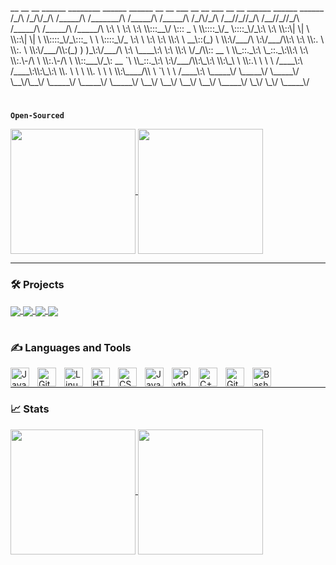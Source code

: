 <p>
__       __  __   ______   ________   ______       ______   __  __   ___ __ __   ___ __ __   ______   ______    ______      
/_/\     /_/\/_/\ /_____/\ /_______/\ /_____/\     /_____/\ /_/\/_/\ /__//_//_/\ /__//_//_/\ /_____/\ /_____/\  /_____/\     
\:\ \    \:\ \:\ \\:::__\/ \::: _  \ \\::::_\/_    \::::_\/_\:\ \:\ \\::\| \| \ \\::\| \| \ \\::::_\/_\:::_ \ \ \::::_\/_    
 \:\ \    \:\ \:\ \\:\ \  __\::(_)  \ \\:\/___/\    \:\/___/\\:\ \:\ \\:.      \ \\:.      \ \\:\/___/\\:(_) ) )_\:\/___/\   
  \:\ \____\:\ \:\ \\:\ \/_/\\:: __  \ \\_::._\:\    \_::._\:\\:\ \:\ \\:.\-/\  \ \\:.\-/\  \ \\::___\/_\: __ `\ \\_::._\:\  
   \:\/___/\\:\_\:\ \\:\_\ \ \\:.\ \  \ \ /____\:\     /____\:\\:\_\:\ \\. \  \  \ \\. \  \  \ \\:\____/\\ \ `\ \ \ /____\:\ 
    \_____\/ \_____\/ \_____\/ \__\/\__\/ \_____\/     \_____\/ \_____\/ \__\/ \__\/ \__\/ \__\/ \_____\/ \_\/ \_\/ \_____\/ 
</p>                                                                                                                          

#

**`Open-Sourced`**

<a href="https://gist.github.com/Lucas-Summers/a39f45b2563e3c67eaefe7a904fb3b5f">
  <img height=200 align="center" src="https://github-readme-stats.vercel.app/api/gist?id=a39f45b2563e3c67eaefe7a904fb3b5f&theme=transparent" />
</a>

<a href="https://gist.github.com/Lucas-Summers/ec63af9e46f06a839c7d584b0bc1123e">
  <img height=200 align="center" src="https://github-readme-stats.vercel.app/api/gist?id=ec63af9e46f06a839c7d584b0bc1123e&theme=transparent" />
</a>

---

### 🛠️ Projects

<a href="https://github.com/Lucas-Summers/GTObot">
  <img align="center" src="https://github-readme-stats.vercel.app/api/pin/?username=Lucas-Summers&repo=GTObot&theme=transparent&description_lines_count=3" />
</a>

<a href="https://github.com/Lucas-Summers/mytar">
  <img align="center" src="https://github-readme-stats.vercel.app/api/pin/?username=Lucas-Summers&repo=mytar&theme=transparent&description_lines_count=3" />
</a>

<a href="https://github.com/Lucas-Summers/nnn">
  <img align="center" src="https://github-readme-stats.vercel.app/api/pin/?username=Lucas-Summers&repo=nnn&theme=transparent&description_lines_count=3&show_owner=true" />
</a>

<a href="https://github.com/Lucas-Summers/nnn">
  <img align="center" src="https://github-readme-stats.vercel.app/api/pin/?username=Lucas-Summers&repo=nnn&theme=transparent&description_lines_count=3&show_owner=true" />
</a>

#

### ✍️ Languages and Tools

<img align="left" alt="Java" width="30px" style="padding-right:10px;" src="https://cdn.jsdelivr.net/gh/devicons/devicon/icons/java/java-original.svg"/>
<img align="left" alt="Git" width="30px" style="padding-right:10px;" src="https://cdn.jsdelivr.net/gh/devicons/devicon/icons/git/git-original.svg" />
<img align="left" alt="Linux" width="30px" style="padding-right:10px;" src="https://cdn.jsdelivr.net/gh/devicons/devicon/icons/linux/linux-original.svg" />
<img align="left" alt="HTML" width="30px" style="padding-right:10px;" src="https://cdn.jsdelivr.net/gh/devicons/devicon/icons/html5/html5-plain.svg" />
<img align="left" alt="CSS" width="30px" style="padding-right:10px;" src="https://cdn.jsdelivr.net/gh/devicons/devicon/icons/css3/css3-plain.svg" />
<img align="left" alt="JavaScript" width="30px" style="padding-right:10px;" src="https://cdn.jsdelivr.net/gh/devicons/devicon/icons/javascript/javascript-plain.svg" />
<img align="left" alt="Python" width="30px" style="padding-right:10px;" src="https://cdn.jsdelivr.net/gh/devicons/devicon/icons/python/python-plain.svg" />
<img align="left" alt="C++" width="30px" style="padding-right:10px;" src="https://cdn.jsdelivr.net/gh/devicons/devicon/icons/cplusplus/cplusplus-line.svg" />
<img align="left" alt="GitHub" width="30px" style="padding-right:10px;" src="https://cdn.jsdelivr.net/gh/devicons/devicon/icons/github/github-original.svg" />
<img align="left" alt="Bash" width="30px" style="padding-right:10px;" src="https://cdn.jsdelivr.net/gh/devicons/devicon/icons/bash/bash-original.svg" />
<br />

---

### 📈 Stats

<a href="https://github.com/Lucas-Summers">
  <img height=200 align="center" src="https://github-readme-stats.vercel.app/api?username=Lucas-Summers&show_icons=true&rank_icon=github&theme=transparent" />
</a>

<a href="https://github.com/Lucas-Summers">
  <img height=200 align="center" src="https://github-readme-stats.vercel.app/api/top-langs/?username=Lucas-Summers&layout=donut&theme=transparent" />
</a>
